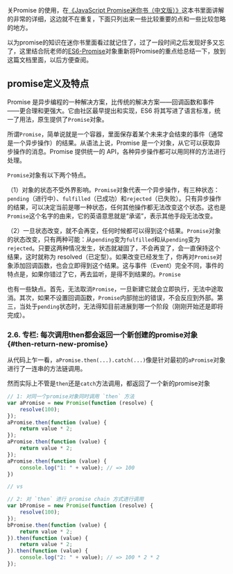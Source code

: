 关Promise 的使用，在[《JavaScript Promise迷你书（中文版）》](http://liubin.org/promises-book/#what-is-promise)这本书里面讲解的非常的详细，这边就不在重复，下面只列出来一些比较重要的点和一些比较忽略的地方。

以为promise的知识在迷你书里面看过就记住了，过了一段时间之后发现好多又忘了，这里结合阮老师的[ES6-Promise](http://es6.ruanyifeng.com/#docs/promise)对象重新将Promise的重点给总结一下，放到这篇文档里面，以后方便查阅。

## promise定义及特点

Promise 是异步编程的一种解决方案，比传统的解决方案——回调函数和事件——更合理和更强大。它由社区最早提出和实现，ES6 将其写进了语言标准，统一了用法，原生提供了`Promise`对象。

所谓`Promise`，简单说就是一个容器，里面保存着某个未来才会结束的事件（通常是一个异步操作）的结果。从语法上说，Promise 是一个对象，从它可以获取异步操作的消息。Promise 提供统一的 API，各种异步操作都可以用同样的方法进行处理。

`Promise`对象有以下两个特点。

（1）对象的状态不受外界影响。`Promise`对象代表一个异步操作，有三种状态：`pending`（进行中）、`fulfilled`（已成功）和`rejected`（已失败）。只有异步操作的结果，可以决定当前是哪一种状态，任何其他操作都无法改变这个状态。这也是`Promise`这个名字的由来，它的英语意思就是“承诺”，表示其他手段无法改变。

（2）一旦状态改变，就不会再变，任何时候都可以得到这个结果。`Promise`对象的状态改变，只有两种可能：从`pending`变为`fulfilled`和从`pending`变为`rejected`。只要这两种情况发生，状态就凝固了，不会再变了，会一直保持这个结果，这时就称为 resolved（已定型）。如果改变已经发生了，你再对`Promise`对象添加回调函数，也会立即得到这个结果。这与事件（Event）完全不同，事件的特点是，如果你错过了它，再去监听，是得不到结果的。`Promise`

也有一些缺点。首先，无法取消`Promise`，一旦新建它就会立即执行，无法中途取消。其次，如果不设置回调函数，`Promise`内部抛出的错误，不会反应到外部。第三，当处于`pending`状态时，无法得知目前进展到哪一个阶段（刚刚开始还是即将完成）。

### 2.6. 专栏: 每次调用then都会返回一个新创建的promise对象 {#then-return-new-promise}

从代码上乍一看，`aPromise.then(...).catch(...)`像是针对最初的`aPromise`对象进行了一连串的方法链调用。

然而实际上不管是`then`还是`catch`方法调用，都返回了一个新的promise对象

```js
// 1: 对同一个promise对象同时调用 `then` 方法
var aPromise = new Promise(function (resolve) {
    resolve(100);
});
aPromise.then(function (value) {
    return value * 2;
});
aPromise.then(function (value) {
    return value * 2;
});
aPromise.then(function (value) {
    console.log("1: " + value); // => 100
})

// vs

// 2: 对 `then` 进行 promise chain 方式进行调用
var bPromise = new Promise(function (resolve) {
    resolve(100);
});
bPromise.then(function (value) {
    return value * 2;
}).then(function (value) {
    return value * 2;
}).then(function (value) {
    console.log("2: " + value); // => 100 * 2 * 2
});
```



